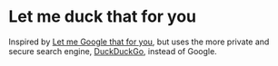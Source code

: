 # Let me duck that for you
Inspired by [Let me Google that for you](https://letmegooglethat.com), but uses the more private and secure search engine, [DuckDuckGo](https://duckduckgo.com), instead of Google.